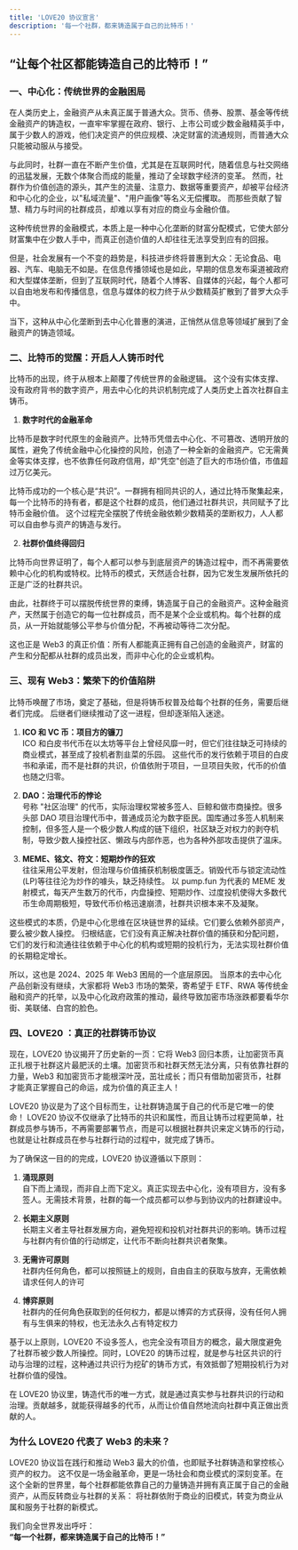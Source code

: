 ```yaml
---
title: 'LOVE20 协议宣言'
description: '每一个社群，都来铸造属于自己的比特币！'
---
```


## “让每个社区都能铸造自己的比特币！”

### 一、中心化：传统世界的金融困局

在人类历史上，金融资产从未真正属于普通大众。货币、债券、股票、基金等传统金融资产的铸造权，一直牢牢掌握在政府、银行、上市公司或少数金融精英手中，属于少数人的游戏，他们决定资产的供应规模、决定财富的流通规则，而普通大众只能被动服从与接受。

与此同时，社群一直在不断产生价值，尤其是在互联网时代，随着信息与社交网络的迅猛发展，无数个体聚合而成的能量，推动了全球数字经济的变革。 然而，社群作为价值创造的源头，其产生的流量、注意力、数据等重要资产，却被平台经济和中心化的企业，以"私域流量"、"用户画像"等名义无偿攫取。 而那些贡献了智慧、精力与时间的社群成员，却难以享有对应的商业与金融价值。

这种传统世界的金融模式，本质上是一种中心化垄断的财富分配模式，它使大部分财富集中在少数人手中，而真正创造价值的人却往往无法享受到应有的回报。

但是，社会发展有一个不变的趋势是，科技进步终将普惠到大众：无论食品、电器、汽车、电脑无不如是。在信息传播领域也是如此，早期的信息发布渠道被政府和大型媒体垄断，但到了互联网时代，随着个人博客、自媒体的兴起，每个人都可以自由地发布和传播信息，信息与媒体的权力终于从少数精英扩散到了普罗大众手中。

当下，这种从中心化垄断到去中心化普惠的演进，正悄然从信息等领域扩展到了金融资产的铸造领域。

### 二、比特币的觉醒：开启人人铸币时代

比特币的出现，终于从根本上颠覆了传统世界的金融逻辑。
这个没有实体支撑、没有政府背书的数字资产，用去中心化的共识机制完成了人类历史上首次社群自主铸币。

1. **数字时代的金融革命**

比特币是数字时代原生的金融资产。比特币凭借去中心化、不可篡改、透明开放的属性，避免了传统金融中心化操控的风险，创造了一种全新的金融资产。它无需黄金等实体支撑，也不依靠任何政府信用，却"凭空"创造了巨大的市场价值，市值超过万亿美元。

比特币成功的一个核心是“共识”。一群拥有相同共识的人，通过比特币聚集起来，每一个比特币的持有者，都是这个社群的成员，他们通过社群共识，共同赋予了比特币金融价值。 这个过程完全摆脱了传统金融依赖少数精英的垄断权力，人人都可以自由参与资产的铸造与发行。

2. **社群价值终得回归**

比特币向世界证明了，每个人都可以参与到底层资产的铸造过程中，而不再需要依赖中心化的机构或特权。比特币的模式，天然适合社群，因为它发生发展所依托的正是广泛的社群共识。

由此，社群终于可以摆脱传统世界的束缚，铸造属于自己的金融资产。这种金融资产，天然属于创造它的每一位社群成员，而不是某个企业或机构。每个社群的成员，从一开始就能够公平参与价值分配，不再被动等待二次分配。

这也正是 Web3 的真正价值：所有人都能真正拥有自己创造的金融资产，财富的产生和分配都从社群的成员出发，而非中心化的企业或机构。

### 三、现有 Web3：繁荣下的价值陷阱

比特币唤醒了市场，奠定了基础，但是将铸币权普及给每个社群的任务，需要后继者们完成。 后继者们继续推动了这一进程，但却逐渐陷入迷途。

1. **ICO 和 VC 币：项目方的镰刀**  
   ICO 和白皮书代币在以太坊等平台上曾经风靡一时，但它们往往缺乏可持续的商业模式，甚至成了投机者割韭菜的乐园。 这些代币的发行依赖于项目的白皮书和承诺，而不是社群的共识，价值依附于项目，一旦项目失败，代币的价值也随之归零。

2. **DAO：治理代币的悖论**  
   号称 "社区治理" 的代币，实际治理权常被多签人、巨鲸和做市商操控。很多头部 DAO 项目治理代币中，普通成员沦为数字臣民。国库通过多签人机制来控制，但多签人是一个极少数人构成的链下组织，社区缺乏对权力的剥夺机制，导致少数人操控社区、懒政与内部作恶，也为各种外部攻击提供了温床。

3. **MEME、铭文、符文：短期炒作的狂欢**  
   往往采用公平发射，但治理与价值捕获机制极度匮乏。销毁代币与锁定流动性(LP)等往往沦为炒作的噱头，缺乏持续性。 以 pump.fun 为代表的 MEME 发射模式，每天产生数万的代币，内盘操控、短期炒作、过度投机使得大多数代币生命周期极短，导致代币价格迅速崩溃，社群共识根本来不及凝聚。

这些模式的本质，仍是中心化思维在区块链世界的延续。它们要么依赖外部资产，要么被少数人操控。
归根结底，它们没有真正解决社群价值的捕获和分配问题，它们的发行和流通往往依赖于中心化的机构或短期的投机行为，无法实现社群价值的长期稳定增长。

所以，这也是 2024、2025 年 Web3 困局的一个底层原因。 当原本的去中心化产品创新没有继续，大家都将 Web3 市场的繁荣，寄希望于 ETF、RWA 等传统金融和资产的托举，以及中心化政府政策的推动，最终导致加密市场涨跌都要看华尔街、美联储、白宫的脸色。

### 四、LOVE20 ：真正的社群铸币协议

现在，LOVE20 协议揭开了历史新的一页：它将 Web3 回归本质，让加密货币真正扎根于社群这片最肥沃的土壤。加密货币和社群天然无法分离，只有依靠社群的力量，Web3 和加密货币才能根深叶茂，茁壮成长；而只有借助加密货币，社群才能真正掌握自己的命运，成为价值的真正主人！

LOVE20 协议是为了这个目标而生，让社群铸造属于自己的代币是它唯一的使命！
LOVE20 协议不仅继承了比特币的共识和属性，而且让铸币过程更简单，社群成员参与铸币，不再需要部署节点，而是可以根据社群共识来定义铸币的行动，也就是让社群成员在参与社群行动的过程中，就完成了铸币。

为了确保这一目的的完成，LOVE20 协议遵循以下原则：

1. **涌现原则**  
   自下而上涌现，而非自上而下定义。真正实现去中心化，没有项目方，没有多签人。无需技术背景，社群的每一个成员都可以参与到协议内的社群建设中。

2. **长期主义原则**  
   长期主义者主导社群发展方向，避免短视和投机对社群共识的影响。铸币过程与社群内有价值的行动绑定，让代币不断向社群共识者聚集。

3. **无需许可原则**  
   社群内任何角色，都可以按照链上的规则，自由自主的获取与放弃，无需依赖请求任何人的许可

4. **博弈原则**  
   社群内的任何角色获取到的任何权力，都是以博弈的方式获得，没有任何人拥有与生俱来的特权，也无法永久占有特定权力

基于以上原则，LOVE20 不设多签人，也完全没有项目方的概念，最大限度避免了社群币被少数人所操控。同时，LOVE20 的铸币过程，就是参与社区共识的行动与治理的过程，这种通过共识行为挖矿的铸币方式，有效抵御了短期投机行为对社群价值的侵蚀。

在 LOVE20 协议里，铸造代币的唯一方式，就是通过真实参与社群共识的行动和治理。贡献越多，就能获得越多的代币，从而让价值自然地流向社群中真正做出贡献的人。

### 为什么 LOVE20 代表了 Web3 的未来？

LOVE20 协议旨在践行和推动 Web3 最大的价值，也即赋予社群铸造和掌控核心资产的权力。 这不仅是一场金融革命，更是一场社会和商业模式的深刻变革。在这个全新的世界里，每个社群都能依靠自己的力量铸造并拥有真正属于自己的金融资产，从而反转商业与社群的关系： 将社群依附于商业的旧模式，转变为商业从属和服务于社群的新模式。

我们向全世界发出呼吁：  
**“每一个社群，都来铸造属于自己的比特币！”**
